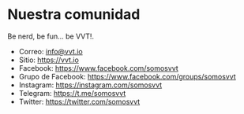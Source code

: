 # Nuestra comunidad
Be nerd, be fun... be VVT!.  

- Correo: info@vvt.io
- Sitio: https://vvt.io
- Facebook: https://www.facebook.com/somosvvt
- Grupo de Facebook: https://www.facebook.com/groups/somosvvt
- Instagram: https://instagram.com/somosvvt
- Telegram: https://t.me/somosvvt 
- Twitter: https://twitter.com/somosvvt


